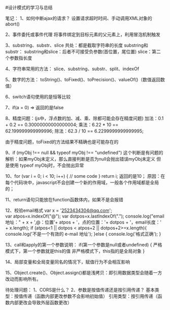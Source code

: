 #设计模式的学习与总结




笔记：
1、如何中断ajax的请求？
设置请求超时时间、手动调用XML对象的abort()

2、事件委托或事件代理
将事件绑定到目标元素的父元素上，利用冒泡机制触发


3、substring、substr、slice
共处：都是截取字符串的长度
substring和substr：
substring和slice：后者不可接受负参数(首位置，尾位置)
slice：第二个参数指长度


4、字符串常用的方法：
slice、substring、substr、split、indexOf

5、数字的方法：
toString()、toFixed()、toPrecision()、valueOf()（数值返回数值）

6、switch语句使用的是恒等比较


7、if(a = 0) => 返回的是false


8、精度问题：(js中，浮点数的加、减、乘、除都可能会存在精度问题)
加法：0.1 + 0.2 == 0.30000000000000004;
乘法：6.22 * 10 == 62.199999999999996;
除法：62.3 / 10 == 6.2299999999999995;


由于精度问题，toFixed的方法结果不精确也是可能存在的


9、if (myObj !== null && typeof myObj !== "undefined") 
这个判断是有问题的
解析：如果myObj未定义，那么直接判断是否为null会抛出错误myObj未定义
但是使用 typeof myObj时，不会抛出异常


10、for (var i = 0; i < 10; i++) {
    // some code
}
return i;
返回的是10；
原因：在每个代码块中，javascript不会创建一个新的作用域，一般各个作用域都是全局的；



11、return语句只能放在function函数体内，如果不是会报错


12、校验email格式
    var x = '2523434304@qq.com';    
    var atpos=x.indexOf("@");
    var dotpos=x.lastIndexOf(".");
    console.log("email地址：" + x + ',@：位置'+ atpos + '，点的位置：'+ dotpos + '，email长度：' + x.length);
    if (atpos<1 || dotpos < atpos+2 || dotpos+2>=x.length){
        console.log('不是一个有效的 e-mail 地址');
    }else {
        console.log('格式正确');
}



13、call和apply的第一个参数说明：
if(第一个参数是null或者undefined) {
    严格模式下，第一个参数就是this的值
    非严格模式下，this指的是全局对象
}



14、局部变量和全局变量同名的情况下，赋值行为不会相互影响


15、Object.create()、Object.assign()都是浅拷贝：即引用数据类型会随着一方改动而影响所有。








待处理问题：
1、CORS是什么？
2、参数是按值传递还是按引用传递？
基本类型：按值传递（函数内部更改参数不会影响初始值）
引用类型：按引用传递（函数内部更改会导致外层函数更改）
